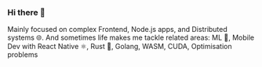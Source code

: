 ### Hi there 👋

Mainly focused on complex Frontend, Node.js apps, and Distributed systems 🌐.
And sometimes life makes me tackle related areas: ML 🧠, Mobile Dev with React Native ⚛️, Rust 🦀, Golang, WASM, CUDA, Optimisation problems
